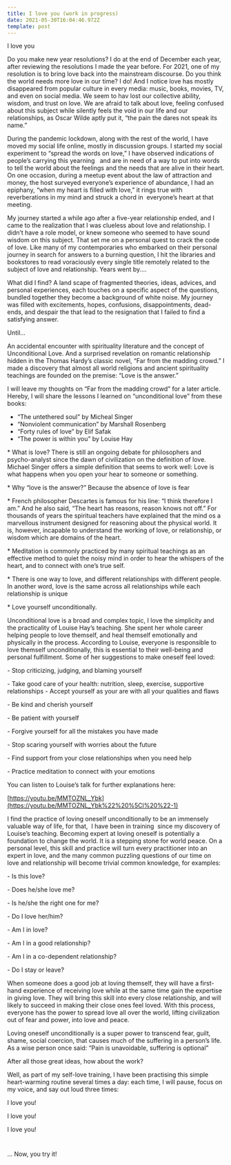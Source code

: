```yaml
---
title: I love you (work in progress)
date: 2021-05-30T16:04:46.972Z
template: post
---
```

I love you

Do you make new year resolutions? I do at the end of December each year, after reviewing the resolutions I made the year before. For 2021, one of my resolution is to bring love back into the mainstream discourse. Do you think the world needs more love in our time? I do! And I notice love has mostly disappeared from popular culture in every media: music, books, movies, TV, and even on social media. We seem to hav lost our collective ability, wisdom, and trust on love. We are afraid to talk about love, feeling confused about this subject while silently feels the void in our life and our relationships, as Oscar Wilde aptly put it, “the pain the dares not speak its name.”

During the pandemic lockdown, along with the rest of the world, I have moved my social life online, mostly in discussion groups. I started my social experiment to “spread the words on love,” I have observed indications of people’s carrying this yearning   and are in need of a way to put into words to tell the world about the feelings and the needs that are alive in their heart. On one occasion, during a meetup event about the law of attraction and money, the host surveyed everyone’s experience of abundance, I had an epiphany, “when my heart is filled with love,” it rings true with reverberations in my mind and struck a chord in  everyone’s heart at that meeting. 

My journey started a while ago after a five-year relationship ended, and I came to the realization that I was clueless about love and relationship. I didn’t have a role model, or knew someone who seemed to have sound wisdom on this subject. That set me on a personal quest to crack the code of love. Like many of my contemporaries who embarked on their personal journey in search for answers to a burning question, I hit the libraries and bookstores to read voraciously every single title remotely related to the subject of love and relationship. Years went by....

What did I find? A land scape of fragmented theories, ideas, advices, and personal experiences, each touches on a specific aspect of the questions, bundled together they become a background of white noise. My journey was filled with excitements, hopes, confusions, disappointments, dead-ends, and despair the that lead to the resignation that I failed to find a satisfying answer. 

Until...

An accidental encounter with spirituality literature and the concept of Unconditional Love. And a surprised revelation on romantic relationship hidden in the Thomas Hardy’s classic novel, “Far from the madding crowd.” I made a discovery that almost all world religions and ancient spirituality teachings are founded on the premise: “Love is the answer.”

I will leave my thoughts on “Far from the madding crowd” for a later article. Hereby, I will share the lessons I learned on “unconditional love” from these books: 

* “The untethered soul” by Micheal Singer
* “Nonviolent communication” by Marshall Rosenberg 
* “Forty rules of love” by Elif Safak
* “The power is within you” by Louise Hay

\* What is love? There is still an ongoing debate for philosophers and psycho-analyst since the dawn of civilization on the definition of love. Michael Singer offers a simple definition that seems to work well: Love is what happens when you open your hear to someone or something.

\* Why “love is the answer?” Because the absence of love is fear

\* French philosopher Descartes is famous for his line: “I think therefore I am.” And he also said, “The heart has reasons, reason knows not off.” For thousands of years the spiritual teachers have explained that the mind os a marvellous instrument designed for reasoning about the physical world. It is, however, incapable to understand the working of love, or relationship, or wisdom which are domains of the heart.

\* Meditation is commonly practiced by many spiritual teachings as an effective method to quiet the noisy mind in order to hear the whispers of the heart, and to connect with one’s true self.

\* There is one way to love, and different relationships with different people. In another word, love is the same across all relationships while each relationship is unique

\* Love yourself unconditionally.

Unconditional love is a broad and complex topic, I love the simplicity and the practicality of Louise Hay’s teaching. She spent her whole career helping people to love themself, and heal themself emotionally and physically in the process. According to Louise, everyone is responsible to love themself unconditionally, this is essential to their well-being and personal fulfillment. Some of her suggestions to make oneself feel loved: 

\- Stop criticizing, judging, and blaming yourself

\- Take good care of your health: nutrition, sleep, exercise, supportive relationships - Accept yourself as your are with all your qualities and flaws

\- Be kind and cherish yourself

\- Be patient with yourself

\- Forgive yourself for all the mistakes you have made

\- Stop scaring yourself with worries about the future

\- Find support from your close relationships when you need help

\- Practice meditation to connect with your emotions

You can listen to Louise’s talk for further explanations here: 

[https://youtu.be/MMTOZNL_Ybk](https://youtu.be/MMTOZNL_Ybk%22%20%5Cl%20%22-1)

I find the practice of loving oneself unconditionally to be an immensely valuable way of life, for that,  I have been in training  since my discovery of Louise’s teaching. Becoming expert at loving oneself is potentially a foundation to change the world. It is a stepping stone for world peace. On a personal level, this skill and practice will turn every practitioner into an expert in love, and the many common puzzling questions of our time on love and relationship will become trivial common knowledge, for examples:

\- Is this love?

\- Does he/she love me?

\- Is he/she the right one for me?

\- Do I love her/him?

\- Am I in love?

\- Am I in a good relationship?

\- Am I in a co-dependent relationship?

\- Do I stay or leave?

When someone does a good job at loving themself, they will have a first-hand experience of receiving love while at the same time gain the expertise in giving love. They will bring this skill into every close relationship, and will likely to succeed in making their close ones feel loved. With this process, everyone has the power to spread love all over the world, lifting civilization out of fear and power, into love and peace.

Loving oneself unconditionally is a super power to transcend fear, guilt, shame, social coercion, that causes much of the suffering in a person’s life. As a wise person once said: “Pain is unavoidable, suffering is optional”

After all those great ideas, how about the work? 

Well, as part of my self-love training, I have been practising this simple heart-warming routine several times a day: each time, I will pause, focus on my voice, and say out loud three times: 

I love you!

I love you!

I love you!

#   

 

 

 

##   







... Now, you try it!